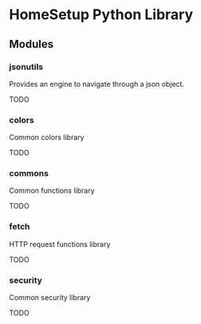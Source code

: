 # HomeSetup Python Library

## Modules

### jsonutils

Provides an engine to navigate through a json object.

TODO

### colors

Common colors library

TODO

### commons

Common functions library

TODO

### fetch

HTTP request functions library

TODO

### security

Common security library

TODO

